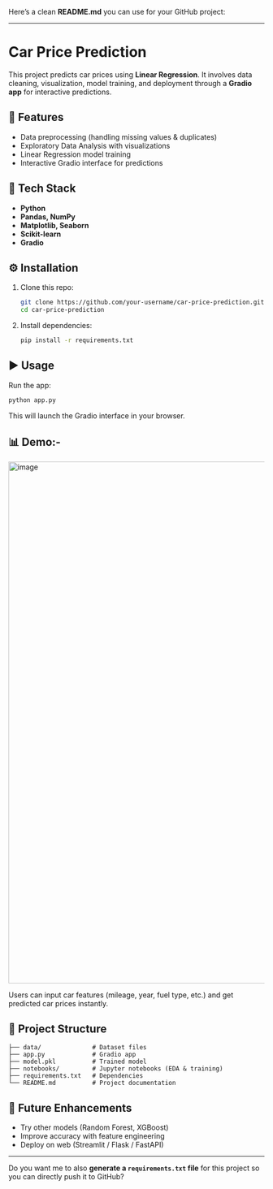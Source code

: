 Here’s a clean **README.md** you can use for your GitHub project:

---

# Car Price Prediction

This project predicts car prices using **Linear Regression**. It involves data cleaning, visualization, model training, and deployment through a **Gradio app** for interactive predictions.

## 📌 Features

* Data preprocessing (handling missing values & duplicates)
* Exploratory Data Analysis with visualizations
* Linear Regression model training
* Interactive Gradio interface for predictions

## 🚀 Tech Stack

* **Python**
* **Pandas, NumPy**
* **Matplotlib, Seaborn**
* **Scikit-learn**
* **Gradio**

## ⚙️ Installation

1. Clone this repo:

   ```bash
   git clone https://github.com/your-username/car-price-prediction.git
   cd car-price-prediction
   ```
2. Install dependencies:

   ```bash
   pip install -r requirements.txt
   ```

## ▶️ Usage

Run the app:

```bash
python app.py
```

This will launch the Gradio interface in your browser.

## 📊 Demo:- 
<img width="1830" height="1028" alt="image" src="https://github.com/user-attachments/assets/31345044-1d95-4347-a588-41068dc89b1b" />


Users can input car features (mileage, year, fuel type, etc.) and get predicted car prices instantly.

## 📂 Project Structure

```
├── data/              # Dataset files
├── app.py             # Gradio app
├── model.pkl          # Trained model
├── notebooks/         # Jupyter notebooks (EDA & training)
├── requirements.txt   # Dependencies
└── README.md          # Project documentation
```

## 🔮 Future Enhancements

* Try other models (Random Forest, XGBoost)
* Improve accuracy with feature engineering
* Deploy on web (Streamlit / Flask / FastAPI)

---

Do you want me to also **generate a `requirements.txt` file** for this project so you can directly push it to GitHub?
